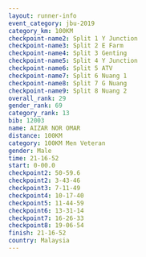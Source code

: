 ```yaml
---
layout: runner-info 
event_category: jbu-2019 
category_km: 100KM 
checkpoint-name2: Split 1 Y Junction  
checkpoint-name3: Split 2 E Farm  
checkpoint-name4: Split 3 Genting  
checkpoint-name5: Split 4 Y Junction 
checkpoint-name6: Split 5 ATV 
checkpoint-name7: Split 6 Nuang 1 
checkpoint-name8: Split 7 G Nuang 
checkpoint-name9: Split 8 Nuang 2 
overall_rank: 29
gender_rank: 69
category_rank: 13
bib: 12003
name: AIZAR NOR OMAR
distance: 100KM
category: 100KM Men Veteran
gender: Male
time: 21-16-52
start: 0-00.0
checkpoint2: 50-59.6
checkpoint2: 3-43-46
checkpoint3: 7-11-49
checkpoint4: 10-17-40
checkpoint5: 11-44-59
checkpoint6: 13-31-14
checkpoint7: 16-26-33
checkpoint8: 19-06-54
finish: 21-16-52
country: Malaysia
---
```

